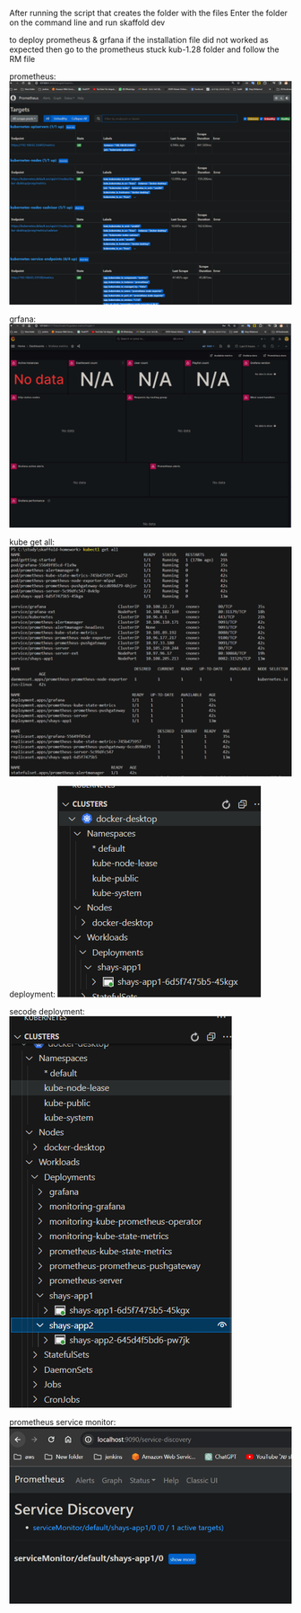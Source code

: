 After running the script that creates the folder with the files
Enter the folder on the command line and run
skaffold dev

to deploy prometheus & grfana 
if the installation file did not worked as expected then 
go to the prometheus stuck kub-1.28 folder and follow the RM file

prometheus:
![Alt text](images/image.png)

grfana:
![Alt text](images/image-3.png)

kube get all:
![Alt text](images/image-1.png)

deployment:
![Alt text](images/image-2.png)

secode deployment:
![Alt text](images/image-4.png)

prometheus service monitor:
![Alt text](images/image-5.png)
